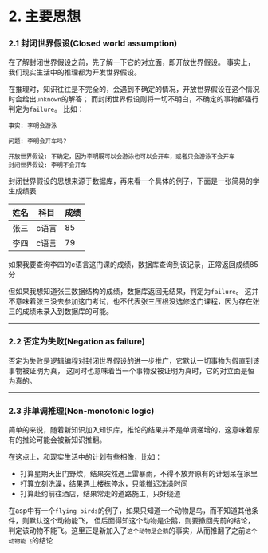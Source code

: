 # 2. 主要思想

### 2.1 封闭世界假设(Closed world assumption)

在了解封闭世界假设之前，先了解一下它的对立面，即开放世界假设。 事实上，我们现实生活中的推理都为开发世界假设。

在推理时，知识往往是不完全的，会遇到不确定的情况，开放世界假设在这个情况时会给出`unknown`的解答； 而封闭世界假设则将一切不明白，不确定的事物都强行判定为`failure`。 比如：

`事实: 李明会游泳`

`问题: 李明会开车吗?`

```
开放世界假设: 不确定，因为李明既可以会游泳也可以会开车，或者只会游泳不会开车
封闭世界假设: 李明不会开车
```

封闭世界假设的思想来源于数据库，再来看一个具体的例子，下面是一张简易的学生成绩表

| 姓名 | 科目  | 成绩 |
| -- | --- | -- |
| 张三 | c语言 | 85 |
| 李四 | c语言 | 79 |

如果我要查询李四的c语言这门课的成绩，数据库查询到该记录，正常返回成绩85分

但如果我想知道张三数据结构的成绩，数据库返回无结果，判定为`failure`。 这并不意味着张三没去参加这门考试，也不代表张三压根没选修这门课程，因为存在张三的成绩未录入到数据库的可能。

***

### 2.2 否定为失败(Negation as failure)

否定为失败是逻辑编程对封闭世界假设的进一步推广，它默认一切事物为假直到该事物被证明为真， 这同时也意味着当一个事物没被证明为真时，它的对立面是恒为真的。

***

### 2.3 非单调推理(Non-monotonic logic)

简单的来说，随着新知识加入知识库，推论的结果并不是单调递增的，这意味着原有的推论可能会被新知识推翻。

在这点上，和现实生活中的计划有些相像，比如：

* 打算星期天出门野炊，结果突然遇上雷暴雨，不得不放弃原有的计划呆在家里
* 打算立刻洗澡，结果遇上楼栋停水，只能推迟洗澡时间
* 打算赴约前往酒店，结果常走的道路施工，只好绕道

在asp中有一个`flying birds`的例子，如果只知道一个动物是鸟，而不知道其他条件，则默认这个动物能飞， 但后面得知这个动物是企鹅，则要撤回先前的结论，判定该动物不能飞。这里正是新加入了`这个动物是企鹅`的事实，从而推翻了之前`这个动物能飞`的结论

